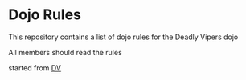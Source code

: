 Dojo Rules
==========

This repository contains a list of dojo rules for the Deadly Vipers dojo

All members should read the rules

started from [DV](https://github.com/deadlyvipers)


